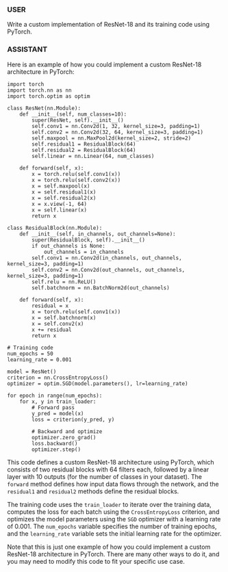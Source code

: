### USER
Write a custom implementation of ResNet-18 and its training code using PyTorch.

### ASSISTANT

Here is an example of how you could implement a custom ResNet-18 architecture in PyTorch:
```
import torch
import torch.nn as nn
import torch.optim as optim

class ResNet(nn.Module):
    def __init__(self, num_classes=10):
        super(ResNet, self).__init__()
        self.conv1 = nn.Conv2d(1, 32, kernel_size=3, padding=1)
        self.conv2 = nn.Conv2d(32, 64, kernel_size=3, padding=1)
        self.maxpool = nn.MaxPool2d(kernel_size=2, stride=2)
        self.residual1 = ResidualBlock(64)
        self.residual2 = ResidualBlock(64)
        self.linear = nn.Linear(64, num_classes)

    def forward(self, x):
        x = torch.relu(self.conv1(x))
        x = torch.relu(self.conv2(x))
        x = self.maxpool(x)
        x = self.residual1(x)
        x = self.residual2(x)
        x = x.view(-1, 64)
        x = self.linear(x)
        return x

class ResidualBlock(nn.Module):
    def __init__(self, in_channels, out_channels=None):
        super(ResidualBlock, self).__init__()
        if out_channels is None:
            out_channels = in_channels
        self.conv1 = nn.Conv2d(in_channels, out_channels, kernel_size=3, padding=1)
        self.conv2 = nn.Conv2d(out_channels, out_channels, kernel_size=3, padding=1)
        self.relu = nn.ReLU()
        self.batchnorm = nn.BatchNorm2d(out_channels)

    def forward(self, x):
        residual = x
        x = torch.relu(self.conv1(x))
        x = self.batchnorm(x)
        x = self.conv2(x)
        x += residual
        return x

# Training code
num_epochs = 50
learning_rate = 0.001

model = ResNet()
criterion = nn.CrossEntropyLoss()
optimizer = optim.SGD(model.parameters(), lr=learning_rate)

for epoch in range(num_epochs):
    for x, y in train_loader:
        # Forward pass
        y_pred = model(x)
        loss = criterion(y_pred, y)

        # Backward and optimize
        optimizer.zero_grad()
        loss.backward()
        optimizer.step()
```
This code defines a custom ResNet-18 architecture using PyTorch, which consists of two residual blocks with 64 filters each, followed by a linear layer with 10 outputs (for the number of classes in your dataset). The `forward` method defines how input data flows through the network, and the `residual1` and `residual2` methods define the residual blocks.

The training code uses the `train_loader` to iterate over the training data, computes the loss for each batch using the `CrossEntropyLoss` criterion, and optimizes the model parameters using the `SGD` optimizer with a learning rate of 0.001. The `num_epochs` variable specifies the number of training epochs, and the `learning_rate` variable sets the initial learning rate for the optimizer.

Note that this is just one example of how you could implement a custom ResNet-18 architecture in PyTorch. There are many other ways to do it, and you may need to modify this code to fit your specific use case.